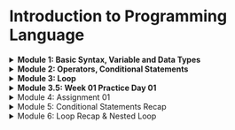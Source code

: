 # Introduction to Programming Language

<details>
<summary> <b> Module 1: Basic Syntax, Variable and Data Types </b> </summary>

We will be start our programming journey with C programming language.

- In 1972, Dennis Ritchie at Bell Labs developed C programming language. 

### What is header file?
A header file is like a calculator through which we can calculate anything. In C programming language, we can use header file to use any function.

<details>
<summary>First C Program</summary>

```c
#include <stdio.h>

int main() {
    printf("Hello World");
    return 0;
}
```
</details>

- Run Windows PowerShell Terminal

```terminal
gcc 01_Hello_World.c -o 01_Hello_World
./01_Hello_World
```

- Output

```terminal
Hello World
```

stdio.h -> standard input output header file
std -> standard
io -> input output

<details>
<summary> Two types of function in C programming language </summary>

```
1. User defined function
2. Library function
```

| main function         | printf function                     |
| --------------------- | ----------------------------------- |
| User defined function | Library function/ built in function |

</details>

In C programming language, we can use printf function to print anything on the screen.

```c
    printf("Hello World");
```

<details>

<summary>  How to comment in C programming language? </summary>

```c
    // This is a single line comment
    /* This is a multi line comment */
```

</details>

<details>
<summary> Now we will learn about some special characters in C programming language. </summary>

```
/n -> new line
/t -> tab
\\ -> backslash
\" -> double quote
\' -> single quote
```

```c
    printf("Hello World\n");
    printf("Hello\tWorld\n");
    printf("Hello\\World\n");
    printf("Hello\"World\n");
    printf("Hello\'World\n");
```
Output:
```terminal
Hello World
Hello   World
Hello\World
Hello"World
Hello'World
```

</details>

Also we cannot print percentage sign using printf function. To print percentage sign, we have to use double percentage sign.

```c
    printf("Hello %% World");
```

<details>
<summary>Variables and Data Types </summary>

### What is variable?

- Variable is a container which can store data.

### What is data type?

- Data type is a type of data which can be stored in a variable.

Now we will learn about some data types in C programming language.

| Data Type | Size (in bytes) | Format Specifier | Example |
| --------- | --------------- | ---------------- | ------- |
| int       | 4               | %d               | 10      |
| float     | 4               | %f               | 10.5    |
| char      | 1               | %c               | 'A'     |

Now we will learn about bool data type. To use bool data type, we have to use stdbool.h header file.

```c
#include <stdio.h>
#include <stdbool.h>

int main() {
    bool x = true;
    printf("%d", x);
    return 0;
}
```

Output:
```terminal
1
```

Here are some rules to declare a variable in C programming language.

1. Variable names must begin with a letter or underscore.

:white_check_mark: ridoy
:white_check_mark: _ridoy
:x: 123ridoy
:x: @ridoy

2. Variable name must contain letter, digits or underscore.

:white_check_mark: ridoy123
:white_check_mark: ridoy_123
:x: ridoy 123
:x: ridoy,programmer

3. Keywords cannot be used as variable name.

:x: int
:x: float
:x: char

 
<b> [ Look carefully ] </b>

```c
#include<stdio.h>
int main()
{
    int radius = 10, height = 20;
    float pi = 3.1416;
    char name = 'A';
    char test = 'Hello World';
    printf("Radius = %d\n", radius);
    printf("Height = %d\n", height);
    printf("Pi = %f\n", pi);
    printf("Pi = %.2f\n", pi);
    printf("Pi = %.4f\n", pi);
    printf("Pi = %.6f\n", pi);
    printf("Name = %c\n", name);
    printf("Test = %c\n", test);
    return 0;
}
```

Output:

```terminal
Radius = 10
Height = 20
Pi = 3.141600
Pi = 3.14
Pi = 3.1416
Pi = 3.141600
Name = A
Test = d
```
</details>

<details>
<summary> How to take input in C programming language? </summary>

```c
#include <stdio.h>
int main() 
{
    int x;
    float y, z;
    scanf("%d", &x); //single input
    scanf("%f %f", &y, &z); //multiple input
    printf("%d", x); //single output 
    printf("%f %f", y, z); //multiple output
    return 0;
}
```

scanf function is used to take input in C programming language. 
- &x is used to take input in x variable.
- & is called address of operator.
- &x means address of x variable.
- %d is used to take integer input.

Problem: Your math mark is 80% and physics mark is 90%. Now you have to calculate the average of your math and physics mark. Print the average mark on the screen. Also show individual mark on the screen with percentage sign.

- Method 1:

```c
#include <stdio.h>
int main() 
{
    float math, physics, average;
    scanf("%f%% %f%%", &math, &physics);
    average = (math + physics) / 2;
    printf("Math = %.2f%%\nPhysics = %.2f%%\nAverage = %.2f%%\n", math, physics, average);
    return 0;
}
```

- Method 2:

```c
#include <stdio.h>
int main() 
{
    float math, physics, average;
    char percentage = '%';
    scanf("%f%c %f%c", &math, &percentage, &physics, &percentage);
    average = (math + physics) / 2;
    printf("Math = %.2f%c\nPhysics = %.2f%c\nAverage = %.2f%c\n", math, percentage, physics, percentage, average, percentage);
    return 0;
}
```

</details>

<details>
<summary> Data Types Limitations in C programming language </summary>

1 gb = 1024 mb
1 mb = 1024 kb
1 kb = 1024 byte
1 byte = 8 bits
1 bit = 0 or 1

| Data Type | Size (in bytes) | Format Specifier | Data Limitation |
| --------- | --------------- | ---------------- | --------------- |
| int       | 4               | %d               | -2147483648 to 2147483647 |
| float     | 4               | %f               | 6 decimal places |
| char      | 1               | %c               | 1 character |
| bool      | 1               | %d               | 0 or 1 |
| long long | 8               | %lld             | -9223372036854775808 to 9223372036854775807 |
| double    | 8               | %lf              | 15 decimal places |

```math
2^n - 1
```
We can use this formula to calculate the data limitation of any data type.

int 4 byte = 32 bits

```math
(2^32) - 1 = 4294967295
4294967295 / 2 = 2147483647
```

- Others way to find the data limitation without using formula.

```c
#include <stdio.h>
#include <limits.h>
#include <float.h>

int main() {
    printf("int = %d to %d\n", INT_MIN, INT_MAX);
    printf("float = %f to %f\n", FLT_MIN, FLT_MAX);
    return 0;
}
```
</details>
</details>


<details>
<summary> <b> Module 2: Operators, Conditional Statements </b> </summary>

<details>
<summary> Operators </summary>

### What is operator?

- Operator is a symbol which is used to perform some operations.

### Types of operators

1. Arithmetic operator
2. Relational operator
3. Logical operator

4. Assignment operator
5. Bitwise operator
6. Increment and decrement operator

### Arithmetic operator

| Operator | Description | Example |
| -------- | ----------- | ------- |
| +        | Addition    | 10 + 5 = 15 |
| -        | Subtraction | 10 - 5 = 5 |
| *        | Multiplication | 10 * 5 = 50 |
| /        | Division | 10 / 5 = 2 |
| %        | Modulus | 10 % 5 = 0 |


### Relational operator

| Operator | Description | Example | Explanation |
| -------- | ----------- | ------- | ----------- |
| ==       | Equal to    | 10 == 5 = false | 10 == 5 means 10 is equal to 5 = false |
| !=       | Not equal to | 10 != 5 = true | 10 != 5 means 10 is not equal to 5 = true |
| >        | Greater than | 10 > 5 = true | 10 > 5 means 10 is greater than 5 = true |
| <        | Less than | 10 < 5 = false | 10 < 5 means 10 is less than 5 = false |
| >=       | Greater than or equal to | 10 >= 5 = true | 10 >= 5 means 10 > 5 or 10 == 5 = true |
| <=       | Less than or equal to | 10 <= 5 = false | 10 <= 5 means 10 < 5 or 10 == 5 = false |

### Logical operator

| Operator | Description | Example |
| -------- | ----------- | ------- |
| &&       | Logical AND | (a>b) && (a>c) |
| \|\|     | Logical OR | (a>b) \|\| (a>c) |
| !        | Logical NOT | !(a>b) |

</details>

<details>
<summary> Conditional Statements </summary>

### What is conditional statement?

- Conditional statement is a statement which is used to perform some operations based on some conditions.

- If Else Statement Syntax:

```c
if(condition) {
    // code
}
else {
    // code
}
```

If Else if Statement Syntax:

```c
if(condition) {
    // code
}
else if(condition) {
    // code
}
else {
    // code
}
```
</details>

<details>
<summary> Nested If Else Statement </summary>

- Nested If Else means If Else inside If Else.

```c
if(condition) {
    if(condition) {
        // code
    }
    else {
        // code
    }
}
else {
    if(condition) {
        // code
    }
    else {
        // code
    }
}
```
</details>
</details>


<details>
<summary> <b> Module 3: Loop </b> </summary>

<details>
<summary> What is loop? </summary>

- Loop is a statement which is used to execute a block of code repeatedly.

### Types of loop

1. For loop
2. While loop
3. Do while loop

</details>

<details>
<summary> For loop </summary>

- For loop is a loop which is used to execute a block of code repeatedly based on some conditions.

- For loop Syntax:

```c
for(initialization; condition; increment/decrement) {
    // code
}
```

Example:

```c
#include <stdio.h>
int main()
{
    for(int i = 1; i <= 10; i = i + 1) {
        printf("Print %d\n", i);
    }
    return 0;
}

```

Now we will be explain this code step by step.

```c
for(int i = 1; i <= 5; i = i + 1) {
    printf("Print %d\n", i);
}
```

| for(int i = 1; | i <= 5;  | i = i + 1)  |
| -------------- | --------  | ---------- |
| initialization | condition | increment  |

For loop works in 3 steps.

|First loop| Second loop | Third loop | Fourth loop | Fifth loop | Sixth loop |
| -------- | ----------- | ---------- | ----------- | ---------- | ---------- |
| 1️⃣ Initialization: int i = 1<br>2️⃣ Condition Check: i <= 5 (true)<br>3️⃣Print: Print 1 | 1️⃣ Increment: i = i + 1 (i = 1 + 1 = 2)<br>2️⃣ Condition Check: i <= 5 (true)<br>3️⃣ Print: Print 2 | 1️⃣ Increment: i = i + 1 (i = 2 + 1 = 3)<br>2️⃣ Condition Check: i <= 5 (true)<br>3️⃣ Print: Print 3 | 1️⃣ Increment: i = i + 1 (i = 3 + 1 = 4)<br>2️⃣ Condition Check: i <= 5 (true)<br>3️⃣ Print: Print 4 | 1️⃣ Increment: i = i + 1 (i = 4 + 1 = 5)<br>2️⃣ Condition Check: i <= 5 (true)<br>3️⃣ Print: Print 5 | 1️⃣ Increment: i = i + 1 (i = 5 + 1 = 6)<br>2️⃣ Condition Check: i <= 5 (false)<br>3️⃣ Exit from the loop |

```terminal
Print 1
Print 2
Print 3
Print 4
Print 5
```
</details>

<details>
<summary> Loop With Condition </summary>

### Write a C program to print all the even and odd numbers numbers from 1 to 10.

| Input | Output |
| ----- | ------ |
|       | 1 - Odd Number<br>2 - Even Number<br>3 - Odd Number<br>4 - Even Number<br>5 - Odd Number<br>6 - Even Number<br>7 - Odd Number<br>8 - Even Number<br>9 - Odd Number<br>10 - Even Number |

```c
#include <stdio.h>
int main()
{
    for(int i = 1; i <= 10; i = i + 1) {
        if(i % 2 == 0) {
            printf("%d - Even Number\n", i);
        }
        else {
            printf("%d - Odd Number\n", i);
        }
    }
    return 0;
}
```

Explanation:

```c

for(int i = 1; i <= 10; i = i + 1) {
    if(i % 2 == 0) {
        printf("%d - Even Number\n", i);
    }
    else {
        printf("%d - Odd Number\n", i);
    }
}
```

|First loop| Second loop | Third loop | Fourth loop | Fifth loop | Sixth loop | Seventh loop | Eighth loop | Ninth loop | Tenth loop |
| -------- | ----------- | ---------- | ----------- | ---------- | ---------- | ------------ | ----------- | ---------- | ---------- |
| 1️⃣ Initialization: int i=1<br>2️⃣ Condition Check: i<=10(true)<br>3️⃣ Condition Check: i%2==0(false)<br>4️⃣ Print: Print 1 - Odd Number | 1️⃣ Increment: i=i+1 (i=1+1= 2)<br>2️⃣ Condition Check: i<=10(true)<br>3️⃣ Condition Check: i%2==0(true)<br>4️⃣ Print: Print 2 - Even Number | 1️⃣ Increment: i=i+1 (i=2+1= 3)<br>2️⃣ Condition Check: i<=10(true)<br>3️⃣ Condition Check: i%2==0(false)<br>4️⃣ Print: Print 3 - Odd Number | 1️⃣ Increment: i=i+1 (i=3+1= 4)<br>2️⃣ Condition Check: i<=10(true)<br>3️⃣ Condition Check: i%2==0(true)<br>4️⃣ Print: Print 4 - Even Number | 1️⃣ Increment: i=i+1 (i=4+1= 5)<br>2️⃣ Condition Check: i<=10(true)<br>3️⃣ Condition Check: i%2==0(false)<br>4️⃣ Print: Print 5 - Odd Number | 1️⃣ Increment: i=i+1 (i=5+1= 6)<br>2️⃣ Condition Check: i<=10(true)<br>3️⃣ Condition Check: i%2==0(true)<br>4️⃣ Print: Print 6 - Even Number | 1️⃣ Increment: i=i+1 (i=6+1= 7)<br>2️⃣ Condition Check: i<=10(true)<br>3️⃣ Condition Check: i%2==0(false)<br>4️⃣ Print: Print 7 - Odd Number | 1️⃣ Increment: i=i+1 (i=7+1= 8)<br>2️⃣ Condition Check: i<=10(true)<br>3️⃣ Condition Check: i%2==0(true)<br>4️⃣ Print: Print 8 - Even Number | 1️⃣ Increment: i=i+1 (i=8+1= 9)<br>2️⃣ Condition Check: i<=10(true)<br>3️⃣ Condition Check: i%2==0(false)<br>4️⃣ Print: Print 9 - Odd Number | 1️⃣ Increment: i=i+1 (i=9+1= 10)<br>2️⃣ Condition Check: i<=10(true)<br>3️⃣ Condition Check: i%2==0(true)<br>4️⃣ Print: Print 10 - Even Number |

</details>

<details>
<summary> Break Statement </summary>

- Break statement is used to exit from the loop.

Examples: ( Check the difference between these two codes )

```c
#include <stdio.h>

int main()
{
    for(int i = 1; i <= 5; i = i + 1) {
        if(i == 3) {
            break;
        }
        printf("%d\n", i);
    }
    return 0;
}
```

Output:

```terminal
1
2
```

```c
#include <stdio.h>

int main()
{
    for(int i = 1; i <= 5; i = i + 1) {
        printf("%d\n", i);
        if(i == 3) {
            break;
        }
    }
    return 0;
}
```

Output:

```terminal
1
2
3
```
</details>

<details>
<summary> Continue Statement </summary>

- Continue statement is used to skip the current iteration.

Example:

```c
#include <stdio.h>

int main()
{
    for(int i = 1; i <= 5; i = i + 1) {
        if(i == 3) {
            continue;
        }
        printf("%d\n", i);
    }
    return 0;
}
```

Output:

```terminal
1
2
4
5
```
</details>

<details>
<summary> While loop </summary>

- While loop is a loop which is used to execute a block of code repeatedly based on some conditions.

- While loop Syntax:

```c
while(condition) {
    //code
}
```

Example:

```c
#include <stdio.h>

int main()
{
    int i = 1;
    while(i <= 5) {
        printf("%d\n", i);
        i = i + 1;
    }
    return 0;
}
```

Output:

```terminal
1
2
3
4
5
```

|while(i <= 5)| i = i + 1 |printf("%d\n", i)|
|-------------|-----------|------------------|
|condition check|increment|print|

|First loop| Second loop | Third loop | Fourth loop | Fifth loop | Sixth loop |
| -------- | ----------- | ---------- | ----------- | ---------- | ---------- |
| 1️⃣ Condition Check: i <= 5 (true)<br>2️⃣ Print: 1 | 1️⃣ Increment: i = i + 1 (i = 1 + 1 = 2)<br>2️⃣ Condition Check: i <= 5 (true)<br>3️⃣ Print: 2 | 1️⃣ Increment: i = i + 1 (i = 2 + 1 = 3)<br>2️⃣ Condition Check: i <= 5 (true)<br>3️⃣ Print: 3 | 1️⃣ Increment: i = i + 1 (i = 3 + 1 = 4)<br>2️⃣ Condition Check: i <= 5 (true)<br>3️⃣ Print: 4 | 1️⃣ Increment: i = i + 1 (i = 4 + 1 = 5)<br>2️⃣ Condition Check: i <= 5 (true)<br>3️⃣ Print: 5 | 1️⃣ Increment: i = i + 1 (i = 5 + 1 = 6)<br>2️⃣ Condition Check: i <= 5 (false)<br>3️⃣ Exit from the loop |

</details>

<details>
<summary> Do while loop </summary>

- Do while loop is a loop which is used to execute a block of code repeatedly based on some conditions.

- Do while loop Syntax:

```c
do {
    //code
} while(condition);
```

Example:

```c
#include <stdio.h>

int main()
{
    int i = 1;
    do {
        printf("%d\n", i);
        i = i + 1;
    } while(i <= 5);
    return 0;
}
```

Output:

```terminal
1
2
3
4
5
```
| First loop | Second loop | Third loop | Fourth loop | Fifth loop | Sixth loop |
| ---------- | ----------- | ---------- | ----------- | ---------- | ---------- |
| 1️⃣ Print: 1<br>2️⃣ Increment: i = i + 1 (i = 1 + 1 = 2)<br>3️⃣ Condition Check: i <= 5 (true) | 1️⃣ Print: 2<br>2️⃣ Increment: i = i + 1 (i = 2 + 1 = 3)<br>3️⃣ Condition Check: i <= 5 (true) | 1️⃣ Print: 3<br>2️⃣ Increment: i = i + 1 (i = 3 + 1 = 4)<br>3️⃣ Condition Check: i <= 5 (true) | 1️⃣ Print: 4<br>2️⃣ Increment: i = i + 1 (i = 4 + 1 = 5)<br>3️⃣ Condition Check: i <= 5 (true) | 1️⃣ Print: 5<br>2️⃣ Increment: i = i + 1 (i = 5 + 1 = 6)<br>3️⃣ Condition Check: i <= 5 (false) | 1️⃣ Exit from the loop |

</details>
</details>

<details>
<summary> <b> Module 3.5: Week 01 Practice Day 01 </b> </summary>

<details>
<summary> I Love Practice </summary>

I know that you're loving practice days! So this task is for you. You need to print "<b>I Love Practice</b>" without the quotation marks. I know that you can do it!

<b> Input Format </b>

- There is no input in this problem

<b> Output Format </b>

- Output "I Love Practice"

Sample Output 0

```terminal
I Love Practice
```
</details>

<details>
<summary> Sum of Two Numbers </summary>

Take two integers <b>A</b> and <b>B</b> as input and output their summation.

<b>Input Format</b>

- You will be given A and B separated by a space.

<b> Constraints </b>

1. -10^9 <= A,B <= 10^9

<b>Output Format</b>

- Output their summation

<b>Sample Input 0</b>

```terminal
2 3
```

<b>Sample Output 0</b>

```terminal
5
```

<b>Sample Input 1</b>

```terminal
-10 5
```

<b>Sample Output 1</b>

```terminal
-5
```
</details>

<details>
<summary> N Times </summary>

I know and you also know that you love practice day so much. So this task is for you. You will be given a positive integer <b>N</b>, you need to print "<b>I Love Practice</b>" N times.

Here positive integer means those integers that are greater than 0.

<b>Input Format</b>

- You will be given a positive integer <b>N</b>.

<b>Constraints</b>

- 1 <= N <= 1000

<b>Output Format</b>

- Output "I Love Practice" N times. Don't forget to put a new line after every line.

Sample Input 0

```terminal
5
```

Sample Output 0

```terminal
I Love Practice
I Love Practice
I Love Practice
I Love Practice
I Love Practice
```
</details>

<details>
<summary> Variable </summary>

You've learned about variables, right? Now its time to practice them. You need to take an integer A, a very big integer B, a floating value C and a character D as input and output them serially.

<b>Input Format</b>

- First line will contain A
- Second line will contain B
- Third line will contain C
- Fourth line will contain D

<b>Constraints</b>

1. -10^9 <= A <= 10^9
2. -10^18 <= B <= 10^18
3. -10^9 <= C <= 10^9

<b>Output Format</b>

- Output them serially and put a new line after each value. Output the floating value 2 points after decimal.

<b>Sample Input 0</b>
    
```terminal
100
1234567891234567
23.5675
A
```

<b>Sample Output 0</b>

```terminal
100
1234567891234567
23.57
A
```

<detais>
<summary> Divisible By 5 or Not </summary>

You will be given a positive integer <b>N</b>, you need to print from <b>1</b> to <b>N</b> and besides the value, print <b>Yes</b> or <b>No</b>. Print <b>Yes</b> if the value is divisible by 5 and print <b>No</b> otherwise.

<b>Input Format</b>

- Input will contain a positive integer N.

<b>Constraints</b>

1. 1 <= N <= 1000

<b>Output Format</b>

- Output as mentioned in the question. See the sample input output for more clarifications. Put a new line after every line.

<b>Sample Input 0</b>

```terminal
10
```
<b> Sample Output 0 </b>

```terminal
1 No
2 No
3 No
4 No
5 Yes
6 No
7 No
8 No
9 No
10 Yes
```

<b>Sample Input 1</b>

```terminal
5
```

<b>Sample Output 1</b>

```terminal
1 No
2 No
3 No
4 No
5 Yes
```
</details>
</details>

<details>
<summary> Module 4: Assignment 01 </summary>

<details>
<summary> Problem 1: Print It </summary>

Welcome to the "Panta Vat" assignment. In this task you just need to print the following lines as it is.

```terminal
Hello, world! I am learning C programming language. ^_^

Programming is fun and challenging. /\/\/\

I want to give my 100% dedication to learn!	I will succeed one day.
```
<b>Note</b>: Here you will see 4 spaces in the last line which is a tab, you need to print a tab there.

<b>Input Format</b>

- There is no input

<b>Output Format</b>

- Output the lines.

<b>Sample Output 0</b>

```terminal
Hello, world! I am learning C programming language. ^_^
Programming is fun and challenging. /\/\/\
I want to give my 100% dedication to learn!    I will succeed one day.
```

</details>

<details>
<summary> Problem 2: Multiply </summary>

You will be given two integers <b>A</b> and <b>B</b>. You need to give output their multiplication.

<b>Input Format</b>

- Input will contain <b>A</b> and <b>B</b>

<b>Constraints</b>

- -10^9 <= A,B <= 10^9

<b>Output Format</b>

- Output their multiplication

<b>Sample Input 0</b>

```terminal
10 50
```

<b>Sample Output 0</b>

```terminal
500
```
</details>

<details>
<summary> Problem 3: Divisible</summary>

You will be given a non-negative integer <b>N</b>, you need to tell if this number is divisible by 3 or not. If it is divisible by 3 output <b>"YES"</b> otherwise output <b>"NO"</b> without the quotation mark.

<b>Input Format</b>

- Input will contain <b>N</b>

<b>Constraints</b>

- 0 <= N <= 10^9

<b>Output Format</b>

Output "<b>YES</b>" or "<b>NO</b>" without the quotation mark according to the question.

<b>Sample Input 0</b>

```terminal
33
```

<b>Sample Output 0</b>

```terminal
YES
```

</details>

<details>
<summary> Problem 4: Divisible By Two Numbers </summary>

You will be given a non-negative integer N, you need to print all numbers from 1 to N that are divisible by both 3 and 7.

<b> Input Format </b>

- Input will contain N.

<b>Constraints</b>

- 21 <= N <= 10000

<b>Output Format</b>

- Output all numbers from 1 to N that are divisible by both 3 and 7. Don't forget to print a new line after every number.

<b>Sample Input 0</b>

```terminal
30
```

<b>Sample Output 0</b>

```terminal
21
```

</details>

<details>
<summary> Problem 5: Shopping </summary>

<b>Alisa</b> and you have gone out for shopping, and Alisa wants to buy a new pair of <b>shoes</b> for Eid. She has enough money to buy anything. However, Alisa will only buy shoes if you also buy a pair. And you will buy a pair of shoes if you can buy a Punjabi. That means, everything is depending on the Punjabi.

You have decided that you will buy a <b>Punjabi</b> only if you have more than <b>1000</b> Taka. After purchasing the Punjabi the amount of your money will be reduced by 1000. Suppose you have 1600 taka with you, after buying the Punjabi you will have 600 taka left with you.

Then you will only buy shoes if you have <b>500</b> Taka or more left with you. That means, if you can't buy your Punjabi you can't buy shoes.

Now if I inform you the amount <b>N</b> Taka that your mother will give you, can you tell me what will happen next?

- If you buy a punjabi print "<b>I will buy Punjabi</b>".

- If you buy a pair of shoes print "<b>I will buy new shoes</b>"

- If Alisa buy a pair of shoes print "<b>Alisa will buy new shoes</b>"

- If no one can buy anything print "<b>Bad luck!</b>"

<b>Note</b>: Don't forget to print new line after every line you print.

<b>Input Format</b>

- Input will contain a non-negative integer N.

<b>Constraints</b>

- 1 <= N <= 2^31

<b>Output Format</b>

- Output the events that will happen as asked in the question.

<b>Sample Input 0</b>
```terminal
1000
```

<b>Sample Output 0</b>

```terminal
Bad luck!
```

<b>Sample Input 1</b>

```terminal
1450
```

<b>Sample Output 1</b>

```terminal
I will buy Punjabi
```

<b>Sample Input 2</b>

```terminal
1500
```

<b>Sample Output 2</b>

```terminal
I will buy Punjabi
I will buy new shoes
Alisa will buy new shoes
```

</details>
</details>

<details>
<summary> Module 5: Conditional Statements Recap </summary> 

<details>
<summary> Practice Problems</summary> 

1. [I. Welcome for you with Conditions ](https://codeforces.com/group/MWSDmqGsZm/contest/219158/problem/I) 

2. [J. Multiples](https://codeforces.com/group/MWSDmqGsZm/contest/219158/problem/J) 

3. [N. Char](https://codeforces.com/group/MWSDmqGsZm/contest/219158/problem/N) 

4. [P. First digit !](https://codeforces.com/group/MWSDmqGsZm/contest/219158/problem/P) 

5. [M. Capital or Small or Digit](https://codeforces.com/group/MWSDmqGsZm/contest/219158/problem/M) 

6. [K. Max and Min](https://codeforces.com/group/MWSDmqGsZm/contest/219158/problem/K)

</details>
</details>

<details>
<summary> Module 6: Loop Recap & Nested Loop </summary>

<details>
<summary> Practice Problems </summary>

1. [B. Even Numbers](https://codeforces.com/group/MWSDmqGsZm/contest/219432/problem/B)
2. [C. Even, Odd, Positive and Negative](https://codeforces.com/group/MWSDmqGsZm/contest/219432/problem/C)
3. [D. Fixed Password (EOF)](https://codeforces.com/group/MWSDmqGsZm/contest/219432/problem/D) 
4. [E. Max](https://codeforces.com/group/MWSDmqGsZm/contest/219432/problem/E)
5. [F. Multiplication table](https://codeforces.com/group/MWSDmqGsZm/contest/219432/problem/F)
6. [Q. Digits](https://codeforces.com/group/MWSDmqGsZm/contest/219432/problem/Q)

</details>

<details>
<summary> Increment Decrement Operator </summary>

i++     post increment

++i     pre increment

i--     post decrement

--i     pre decrement

</details>